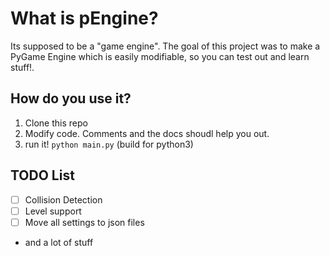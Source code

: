 # What is pEngine?
Its supposed to be a "game engine". The goal of this project was to make a PyGame Engine which is easily modifiable, so you can test out and learn stuff!.

## How do you use it?
1. Clone this repo
2. Modify code. Comments and the docs shoudl help you out.
3. run it! ``python main.py`` (build for python3)

## TODO List

- [ ] Collision Detection
- [ ] Level support
- [ ] Move all settings to json files
- and a lot of stuff